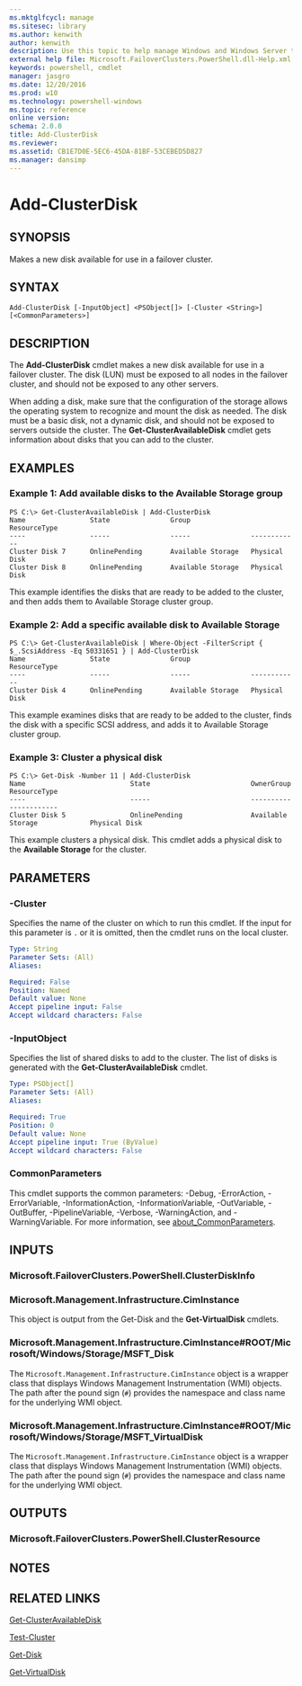 ```yaml
---
ms.mktglfcycl: manage
ms.sitesec: library
ms.author: kenwith
author: kenwith
description: Use this topic to help manage Windows and Windows Server technologies with Windows PowerShell.
external help file: Microsoft.FailoverClusters.PowerShell.dll-Help.xml
keywords: powershell, cmdlet
manager: jasgro
ms.date: 12/20/2016
ms.prod: w10
ms.technology: powershell-windows
ms.topic: reference
online version: 
schema: 2.0.0
title: Add-ClusterDisk
ms.reviewer:
ms.assetid: CB1E7D0E-5EC6-45DA-81BF-53CEBED5D827
ms.manager: dansimp
---
```


# Add-ClusterDisk

## SYNOPSIS
Makes a new disk available for use in a failover cluster.

## SYNTAX

```
Add-ClusterDisk [-InputObject] <PSObject[]> [-Cluster <String>] [<CommonParameters>]
```

## DESCRIPTION
The **Add-ClusterDisk** cmdlet makes a new disk available for use in a failover cluster.
The disk (LUN) must be exposed to all nodes in the failover cluster, and should not be exposed to any other servers.

When adding a disk, make sure that the configuration of the storage allows the operating system to recognize and mount the disk as needed.
The disk must be a basic disk, not a dynamic disk, and should not be exposed to servers outside the cluster.
The **Get-ClusterAvailableDisk** cmdlet gets information about disks that you can add to the cluster.

## EXAMPLES

### Example 1: Add available disks to the Available Storage group
```
PS C:\> Get-ClusterAvailableDisk | Add-ClusterDisk
Name                State               Group               ResourceType 
----                -----               -----               ------------ 
Cluster Disk 7      OnlinePending       Available Storage   Physical Disk 
Cluster Disk 8      OnlinePending       Available Storage   Physical Disk
```

This example identifies the disks that are ready to be added to the cluster, and then adds them to Available Storage cluster group.

### Example 2: Add a specific available disk to Available Storage
```
PS C:\> Get-ClusterAvailableDisk | Where-Object -FilterScript { $_.ScsiAddress -Eq 50331651 } | Add-ClusterDisk
Name                State               Group               ResourceType 
----                -----               -----               ------------ 
Cluster Disk 4      OnlinePending       Available Storage   Physical Disk
```

This example examines disks that are ready to be added to the cluster, finds the disk with a specific SCSI address, and adds it to Available Storage cluster group.

### Example 3: Cluster a physical disk
```
PS C:\> Get-Disk -Number 11 | Add-ClusterDisk
Name                          State                         OwnerGroup                    ResourceType 
----                          -----                         ----------                    ------------ 
Cluster Disk 5                OnlinePending                 Available Storage             Physical Disk
```

This example clusters a physical disk.
This cmdlet adds a physical disk to the **Available Storage** for the cluster.

## PARAMETERS

### -Cluster
Specifies the name of the cluster on which to run this cmdlet.
If the input for this parameter is `.` or it is omitted, then the cmdlet runs on the local cluster.

```yaml
Type: String
Parameter Sets: (All)
Aliases: 

Required: False
Position: Named
Default value: None
Accept pipeline input: False
Accept wildcard characters: False
```

### -InputObject
Specifies the list of shared disks to add to the cluster.
The list of disks is generated with the **Get-ClusterAvailableDisk** cmdlet.

```yaml
Type: PSObject[]
Parameter Sets: (All)
Aliases: 

Required: True
Position: 0
Default value: None
Accept pipeline input: True (ByValue)
Accept wildcard characters: False
```

### CommonParameters
This cmdlet supports the common parameters: -Debug, -ErrorAction, -ErrorVariable, -InformationAction, -InformationVariable, -OutVariable, -OutBuffer, -PipelineVariable, -Verbose, -WarningAction, and -WarningVariable. For more information, see [about_CommonParameters](http://go.microsoft.com/fwlink/?LinkID=113216).

## INPUTS

### Microsoft.FailoverClusters.PowerShell.ClusterDiskInfo

### Microsoft.Management.Infrastructure.CimInstance
This object is output from the Get-Disk and the **Get-VirtualDisk** cmdlets.

### Microsoft.Management.Infrastructure.CimInstance#ROOT/Microsoft/Windows/Storage/MSFT_Disk
The `Microsoft.Management.Infrastructure.CimInstance` object is a wrapper class that displays Windows Management Instrumentation (WMI) objects.
The path after the pound sign (`#`) provides the namespace and class name for the underlying WMI object.

### Microsoft.Management.Infrastructure.CimInstance#ROOT/Microsoft/Windows/Storage/MSFT_VirtualDisk
The `Microsoft.Management.Infrastructure.CimInstance` object is a wrapper class that displays Windows Management Instrumentation (WMI) objects.
The path after the pound sign (`#`) provides the namespace and class name for the underlying WMI object.

## OUTPUTS

### Microsoft.FailoverClusters.PowerShell.ClusterResource

## NOTES

## RELATED LINKS

[Get-ClusterAvailableDisk](./Get-ClusterAvailableDisk.md)

[Test-Cluster](./Test-Cluster.md)

[Get-Disk](../storage/Get-Disk.md)

[Get-VirtualDisk](../storage/Get-VirtualDisk.md)

